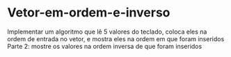 # Vetor-em-ordem-e-inverso
Implementar um algoritmo que lê 5 valores do teclado, coloca eles na ordem de entrada no vetor, e mostra eles na ordem em que foram inseridos Parte 2: mostre os valores na ordem inversa de que foram inseridos
